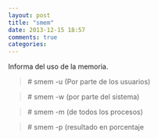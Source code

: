 ```yaml
---
layout: post
title: "smem"
date: 2013-12-15 18:57
comments: true
categories: 
---
```

Informa del uso de la memoria.

>\# smem -u (Por parte de los usuarios)

>\# smem -w (por parte del sistema)

>\# smem -m (de todos los procesos)

>\# smem -p (resultado en porcentaje

